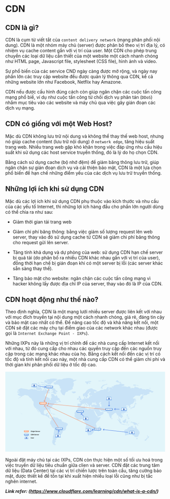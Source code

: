 # CDN

## CDN là gì?

CDN là cụm từ viết tắt của `content delivery network` (mạng phân phối nội dung). CDN là một nhóm máy chủ (server) được phân bố theo vị trí địa lý, có nhiệm vụ cache content gần với vị trí của user. Một CDN cho phép trung chuyển các loại dữ liệu cần thiết của một website một cách nhanh chóng như HTML page, Javascript file, stylesheet (CSS file), hình ảnh và video.

Sự phổ biến của các service CND ngày càng được mở rộng, và ngày nay phần lớn các truy cập website đều được quản lý thông qua CDN, kể cả những website lớn như Facebook, Netflix hay Amazone.

CDN nếu được cấu hình đúng cách còn giúp ngăn chặn các cuộc tấn công mạng phổ biế, ví dụ như cuộc tấn công từ chối dịch vụ phân tán (`DDoS`) nhắm mục tiêu vào các website và máy chủ qua việc gây gián đoạn các dịch vụ mạng.

## CDN có giống với một Web Host?

Mặc dù CDN không lưu trữ nội dung và không thể thay thế web host, nhưng nó giúp cache content (lưu trữ nội dung) ở `network edge`, tăng hiệu suất trang web. Nhiều trang web gặp khó khăn trong việc đáp ứng nhu cầu hiệu suất khi sử dụng các host service truyền thống, đó là lý do họ chọn CDN.

Bằng cách sử dụng cache (bộ nhớ đệm) để giảm băng thông lưu trữ, giúp ngăn chặn sự gián đoạn dịch vụ và cải thiện bảo mật, CDN là một lựa chọn phổ biến để hạn chế những điểm yếu của các dịch vụ lưu trữ truyền thống.

## Những lợi ích khi sử dụng CDN

Mặc dù các lợi ích khi sử dụng CDN phụ thuộc vào kích thước và nhu cầu của các yếu tố Internet, thì những lợi ích hàng đầu cho phần lớn người dùng có thể chia ra như sau:

- Giảm thời gian tải trang web

- Giảm chi phí băng thông: bằng việc giảm số lượng request lên web server, thay vào đó sử dụng cache từ CDN sẽ giảm chi phí băng thông cho request gửi lên server.

- Tăng tính khả dụng và dự phòng của web: sử dụng CDN hạn chế server bị quá tải (do phân bố ra nhiều CDN khác nhau gần với vị trí của user), đồng thời hạn chế bị gián đoạn khi có một server bị lỗi (các server khác sẵn sàng thay thế).

- Tăng bảo mật cho website: ngăn chặn các cuộc tấn công mạng vì hacker không lấy được địa chỉ IP của server, thay vào đó là IP của CDN.

## CDN hoạt động như thế nào?

Theo định nghĩa, CDN là một mạng lưới nhiều server được liên kết với nhau với mục đích truyền tại nội dung một cách nhanh chóng, giá rẻ, đáng tin cậy và bảo mật cao nhất có thể. Để nâng cao tốc độ và khả năng kết nối, một CDN sẽ đặt các máy chụ tại điểm giao của các network khác nhau (được gọi là `Internet Exchange Point - IXPs`).

Những IXPs này là những vị trí chính để các nhà cung cấp Internet kết nối với nhau, từ đó cung cấp cho nhau các quyền truy cập đến các nguồn truy cập trong các mạng khác nhau của họ. Bằng cách kết nối đến các vị trí có tốc độ và tính kết nối cao này, một nhà cung cấp CDN có thể giảm chi phí và thời gian khi phân phối dữ liệu ở tốc độ cao.

![CDN distributed](/assets/img/cdn_distributed_server_map.png "CDN distributed")

Ngoài đặt máy chủ tại các IXPs, CDN còn thực hiện một số tối ưu hoá trong việc truyền dữ liệu tiêu chuẩn giữa clien và server. CDN đặt các trung tâm dữ liệu (Data Center) tại các vị trí chiến lược trên toàn cầu, tăng cường bảo mật, được thiết kế để tồn tại khi xuất hiện nhiều loại lỗi cũng như bị tắc nghẽn internet.

**_Link refer: (https://www.cloudflare.com/learning/cdn/what-is-a-cdn/)_**
